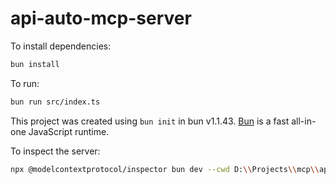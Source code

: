 # api-auto-mcp-server

To install dependencies:

```bash
bun install
```

To run:

```bash
bun run src/index.ts
```

This project was created using `bun init` in bun v1.1.43. [Bun](https://bun.sh) is a fast all-in-one JavaScript runtime.

To inspect the server:

```bash
npx @modelcontextprotocol/inspector bun dev --cwd D:\\Projects\\mcp\\api-auto-mcp-server\\api-auto-mcp-server --openapi-url http://localhost:3000/openapi --cookie "auth=your-cookie-here"
```
